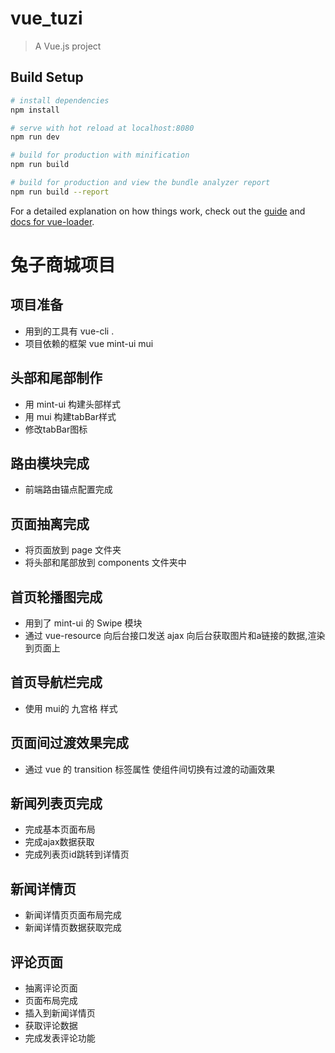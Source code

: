 # vue_tuzi

> A Vue.js project

## Build Setup

``` bash
# install dependencies
npm install

# serve with hot reload at localhost:8080
npm run dev

# build for production with minification
npm run build

# build for production and view the bundle analyzer report
npm run build --report
```

For a detailed explanation on how things work, check out the [guide](http://vuejs-templates.github.io/webpack/) and [docs for vue-loader](http://vuejs.github.io/vue-loader).

# 兔子商城项目

## 项目准备

- 用到的工具有 vue-cli . 
- 项目依赖的框架 vue  mint-ui  mui

## 头部和尾部制作

- 用 mint-ui 构建头部样式
- 用 mui 构建tabBar样式
- 修改tabBar图标

## 路由模块完成

- 前端路由锚点配置完成

## 页面抽离完成

- 将页面放到 page 文件夹
- 将头部和尾部放到 components 文件夹中

## 首页轮播图完成

- 用到了 mint-ui 的 Swipe 模块
- 通过 vue-resource 向后台接口发送 ajax 向后台获取图片和a链接的数据,渲染到页面上 

## 首页导航栏完成

- 使用 mui的 九宫格 样式

## 页面间过渡效果完成

- 通过 vue 的 transition 标签属性 使组件间切换有过渡的动画效果

## 新闻列表页完成

- 完成基本页面布局
- 完成ajax数据获取
- 完成列表页id跳转到详情页

## 新闻详情页

- 新闻详情页页面布局完成
- 新闻详情页数据获取完成

## 评论页面

- 抽离评论页面
- 页面布局完成
- 插入到新闻详情页
- 获取评论数据
- 完成发表评论功能
